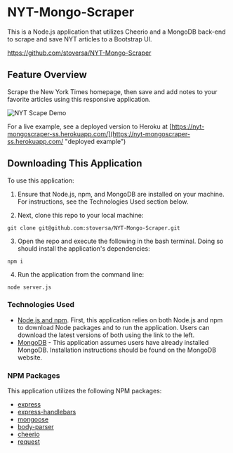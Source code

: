# NYT-Mongo-Scraper
This is a Node.js application that utilizes Cheerio and a MongoDB back-end to scrape and save NYT articles to a Bootstrap UI.

https://github.com/stoversa/NYT-Mongo-Scraper

## Feature Overview
Scrape the New York Times homepage, then save and add notes to your favorite articles using this responsive application.

![NYT Scape Demo](public/assets/images/app_demo.gif "NYT Mongo Scraper Demo")

For a live example, see a deployed version to Heroku at [https://nyt-mongoscraper-ss.herokuapp.com/](https://nyt-mongoscraper-ss.herokuapp.com/ "deployed example")

## Downloading This Application
To use this application:

1. Ensure that Node.js, npm, and MongoDB are installed on your machine. For instructions, see the Technologies Used section below.

2. Next, clone this repo to your local machine:
```
git clone git@github.com:stoversa/NYT-Mongo-Scraper.git
```
3. Open the repo and execute the following in the bash terminal. Doing so should install the application's dependencies:
```
npm i
```
4. Run the application from the command line:
```
node server.js
```

### Technologies Used
- [Node.js and npm](https://nodejs.org/en/download/ "Download Node.js and npm"). First, this application relies on both Node.js and npm to download Node packages and to run the application. Users can download the latest versions of both using the link to the left.
- [MongoDB](https://www.mongodb.com/ "MongoDB") - This application assumes users have already installed MongoDB. Installation instructions should be found on the MongoDB website.


### NPM Packages
This application utilizes the following NPM packages:
- [express](https://www.npmjs.com/package/express "express")
- [express-handlebars](https://www.npmjs.com/package/express-handlebars "express-handlebars")
- [mongoose](https://www.npmjs.com/package/mongoose "mongoose")
- [body-parser](https://www.npmjs.com/package/body-parser "body-parser")
- [cheerio](https://www.npmjs.com/package/cheerio "cheerio")
- [request](https://www.npmjs.com/package/request "request")